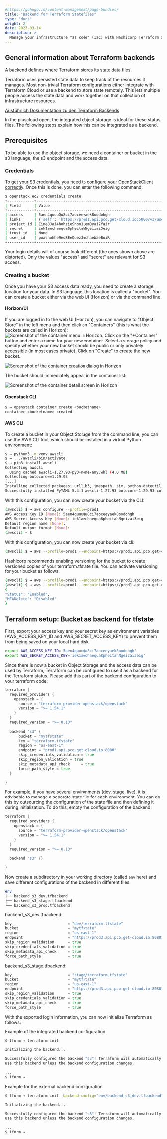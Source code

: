 ```yaml
---
#https://gohugo.io/content-management/page-bundles/
title: "Backend for Terraform Statefiles"
type: "docs"
weight: 2
date: 2023-03-14
description: >
  Manage your infrastructure "as code" (IaC) with Hashicorp Terraform and use OpenStack Object Storage as a backend for the Terraform statefiles.
---
```


## General information about Terraform backends

A backend defines where Terraform stores its state data files.

Terraform uses persisted state data to keep track of the resources it manages. Most non-trivial Terraform configurations either integrate with Terraform Cloud or use a backend to store state remotely. This lets multiple people access the state data and work together on that collection of infrastructure resources.

[Ausführlich Dokumentation zu den Terraform Backends](https://developer.hashicorp.com/terraform/language/settings/backends/configuration)

In the pluscloud open, the integrated object storage is ideal for these status files. The following steps explain how this can be integrated as a backend.

## Prerequisites

To be able to use the object storage, we need a container or bucket in the s3 language, the s3 endpoint and the access data.

### Credentials

To get your S3 credentials, you need to [configure your OpenStackClient correctly](/en/compute/pluscloudopen/introduction/environments/#credentials-for-cli-tools). Once this is done, you can enter the following command:

```bash
$ openstack ec2 credentials create
+------------+-----------------------------------------------------------------------------------------------------------------------------------------------------+
| Field      | Value                                                                                                                                               |
+------------+-----------------------------------------------------------------------------------------------------------------------------------------------------+
| access     | 5aen4quuuQu8ci7aoceeyaek8oodohgh                                                                                                                    |
| links      | {'self': 'https://prod1.api.pco.get-cloud.io:5000/v3/users/poashohhe9eo8EeQuez3ochaeWaeBoiR/credentials/OS-EC2/5aen4quuuQu8ci7aoceeyaek8oodohgh'}   |
| project_id | Eine8Jai4hohzieShoo1iem0yai7fair                                                                                                                    |
| secret     | iek1aechaequa8pheitahNgeizai3eig                                                                                                                    |
| trust_id   | None                                                                                                                                                |
| user_id    | poashohhe9eo8EeQuez3ochaeWaeBoiR                                                                                                                    |
+------------+-----------------------------------------------------------------------------------------------------------------------------------------------------+
```

Your login details will of course look different (the ones shown above are distorted). Only the values "access" and "secret" are relevant for S3 access.

### Creating a bucket

Once you have your S3 access data ready, you need to create a storage location for your data. In S3 language, this location is called a "bucket". You can create a bucket either via the web UI (Horizon) or via the command line.

#### Horizon/UI

If you are logged in to the web UI (Horizon), you can navigate to "Object Store" in the left menu and then click on "Containers" (this is what the buckets are called in Horizon): ![Screenshot of the container menu in Horizon](./container2.png).
Click on the "+Container" button and enter a name for your new container. Select a storage policy and specify whether your new bucket should be public or only privately accessible (in most cases private). Click on "Create" to create the new bucket.

![Screenshot of the container creation dialog in Horizon](./container1.png)

The bucket should immediately appear in the container list:

![Screenshot of the container detail screen in Horizon](./container3.png)

#### Openstack CLI

```bash
$ → openstack container create <bucketname>
container <bucketname> created
```

#### AWS CLI

To create a bucket in your Object Storage from the command line, you can use the AWS CLI tool, which should be installed in a virtual Python environment:

```bash
$ → python3 -m venv awscli
$ → . ./awscli/bin/activate
$ → pip3 install awscli
Collecting awscli
  Using cached awscli-1.27.93-py3-none-any.whl (4.0 MB)
Collecting botocore==1.29.93
[...]
Installing collected packages: urllib3, jmespath, six, python-dateutil, botocore, colorama, docutils, s3transfer, pyasn1, rsa, PyYAML, awscli
Successfully installed PyYAML-5.4.1 awscli-1.27.93 botocore-1.29.93 colorama-0.4.4 docutils-0.16 jmespath-1.0.1 pyasn1-0.4.8 python-dateutil-2.8.2 rsa-4.7.2 s3transfer-0.6.0 six-1.16.0 urllib3-1.26.15 
```

With this configuration, you can now create your bucket via the CLI:

```bash
(awscli) $ → aws configure --profile=prod1
AWS Access Key ID [None]: 5aen4quuuQu8ci7aoceeyaek8oodohgh
AWS Secret Access Key [None]: iek1aechaequa8pheitahNgeizai3eig
Default region name [None]: 
Default output format [None]: 
(awscli) → $
```

With this configuration, you can now create your bucket via cli:

```bash
(awscli) $ → aws --profile=prod1 --endpoint=https://prod1.api.pco.get-cloud.io:8080 s3api create-bucket --bucket mytfstate
```

Hashicorp recommends enabling versioning for the bucket to create versioned copies of your terraform.tfstate file. You can activate versioning for your bucket as follows:

```bash
(awscli) $ → aws --profile=prod1 --endpoint=https://prod1.api.pco.get-cloud.io:8080 s3api put-bucket-versioning --bucket mytfstate --versioning-configuration 
(awscli) $ → aws --profile=prod1 --endpoint=https://prod1.api.pco.get-cloud.io:8080 s3api get-bucket-versioning --bucket mytfstate 
{
"Status": "Enabled",
"MFADelete": "Disabled"
}
```

## Terraform setup: Bucket as backend for tfstate

First, export your access key and your secret key as environment variables (AWS_ACCESS_KEY_ID and AWS_SECRET_ACCESS_KEY) to prevent them from being saved on your local hard disk.

```bash
export AWS_ACCESS_KEY_ID='5aen4quuuQu8ci7aoceeyaek8oodohgh'
export AWS_SECRET_ACCESS_KEY='iek1aechaequa8pheitahNgeizai3eig'
```

Since there is now a bucket in Object Storage and the access data can be used by Terraform, Terraform can be configured to use it as a backend for the Terraform status.
Please add this part of the backend configuration to your terraform code:

```go
terraform {
  required_providers {
    openstack = {
      source = "terraform-provider-openstack/openstack"
      version = ">= 1.54.1"
    }
  }
  required_version = ">= 0.13"
  
  backend "s3" {
      bucket = "mytfstate"
      key = "terraform.tfstate"
      region = "us-east-1" 
      endpoint = "prod1.api.pco.get-cloud.io:8080"
      skip_credentials_validation = true
      skip_region_validation = true
      skip_metadata_api_check     = true
      force_path_style = true
  }

}
```

For example, if you have several environments (dev, stage, live), it is advisable to manage a separate state file for each environment. You can do this by outsourcing the configuration of the state file and then defining it during initialization.
To do this, empty the configuration of the backend:

```go
terraform {
  required_providers {
    openstack = {
      source = "terraform-provider-openstack/openstack"
      version = ">= 1.54.1"
    }
  }
  required_version = ">= 0.13"
  
  backend "s3" {}

}
```

Now create a subdirectory in your working directory (called ``env`` here) and save different configurations of the backend in different files.

```bash
env
├── backend_s3_dev.tfbackend
├── backend_s3_stage.tfbackend
└── backend_s3_prod.tfbackend
```

backend_s3_dev.tfbackend:

```go
key                         = "dev/terraform.tfstate"
bucket                      = "mytfstate"
region                      = "us-east-1"
endpoint                    = "https://prod3.api.pco.get-cloud.io:8080"
skip_region_validation      = true
skip_credentials_validation = true
skip_metadata_api_check     = true
force_path_style            = true
```

backend_s3_stage.tfbackend:

```go
key                         = "stage/terraform.tfstate"
bucket                      = "mytfstate"
region                      = "us-east-1"
endpoint                    = "https://prod3.api.pco.get-cloud.io:8080"
skip_region_validation      = true
skip_credentials_validation = true
skip_metadata_api_check     = true
force_path_style            = true
```

With the exported login information, you can now initialize Terraform as follows:

Example of the integrated backend configuration

```bash
$ tform → terraform init

Initializing the backend...

Successfully configured the backend "s3"! Terraform will automatically
use this backend unless the backend configuration changes.

...
$ tform → 
```

Example for the external backend configuration

```bash
$ tform → terraform init -backend-config="env/backend_s3_dev.tfbackend"

Initializing the backend...

Successfully configured the backend "s3"! Terraform will automatically
use this backend unless the backend configuration changes.

...
$ tform → 
```
